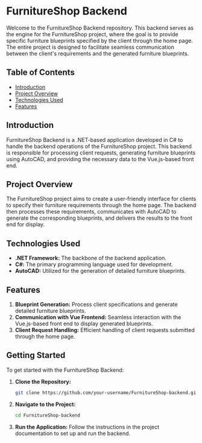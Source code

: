 # FurnitureShop Backend

Welcome to the FurnitureShop Backend repository. This backend serves as the engine for the FurnitureShop project, where the goal is to provide specific furniture blueprints specified by the client through the home page. The entire project is designed to facilitate seamless communication between the client's requirements and the generated furniture blueprints.

## Table of Contents

- [Introduction](#introduction)
- [Project Overview](#project-overview)
- [Technologies Used](#technologies-used)
- [Features](#features)

## Introduction

FurnitureShop Backend is a .NET-based application developed in C# to handle the backend operations of the FurnitureShop project. This backend is responsible for processing client requests, generating furniture blueprints using AutoCAD, and providing the necessary data to the Vue.js-based front end.

## Project Overview

The FurnitureShop project aims to create a user-friendly interface for clients to specify their furniture requirements through the home page. The backend then processes these requirements, communicates with AutoCAD to generate the corresponding blueprints, and delivers the results to the front end for display.

## Technologies Used

- **.NET Framework:** The backbone of the backend application.
- **C#:** The primary programming language used for development.
- **AutoCAD:** Utilized for the generation of detailed furniture blueprints.

## Features

1. **Blueprint Generation:** Process client specifications and generate detailed furniture blueprints.
2. **Communication with Vue Frontend:** Seamless interaction with the Vue.js-based front end to display generated blueprints.
3. **Client Request Handling:** Efficient handling of client requests submitted through the home page.

## Getting Started

To get started with the FurnitureShop Backend:

1. **Clone the Repository:**
   ```bash
   git clone https://github.com/your-username/FurnitureShop-backend.git
   ```

2. **Navigate to the Project:**
   ```bash
   cd FurnitureShop-backend
   ```

3. **Run the Application:**
   Follow the instructions in the project documentation to set up and run the backend.
